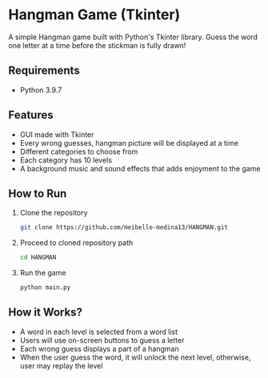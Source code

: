 # Hangman Game (Tkinter)

A simple Hangman game built with Python's Tkinter library. Guess the word one letter at a time before the stickman is fully drawn!

## Requirements
- Python 3.9.7

## Features
- GUI made with Tkinter
- Every wrong guesses, hangman picture will be displayed at a time
- Different categories to choose from
- Each category has 10 levels
- A background music and sound effects that adds enjoyment to the game

## How to Run
1. Clone the repository
    ```bash
    git clone https://github.com/meibelle-medina13/HANGMAN.git
    ```
2. Proceed to cloned repository path
    ```bash
    cd HANGMAN
    ```
3. Run the game
    ```bash
    python main.py
    ```

## How it Works?
- A word in each level is selected from a word list
- Users will use on-screen buttons to guess a letter
- Each wrong guess displays a part of a hangman
- When the user guess the word, it will unlock the next level, otherwise, user may replay the level